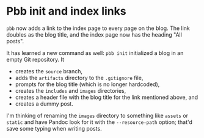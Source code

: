 # Pbb init and index links

`pbb` now adds a link to the index page to every page on the blog. The link
doubles as the blog title, and the index page now has the heading "All posts".

It has learned a new command as well: `pbb init` initialized a blog in an empty
Git repository. It

- creates the `source` branch,
- adds the `artifacts` directory to the `.gitignore` file,
- prompts for the blog title (which is no longer hardcoded),
- creates the `includes` and `images` directories,
- creates a header file with the blog title for the link mentioned above, and
- creates a dummy post.

I'm thinking of renaming the `images` directory to something like `assets` or
`static` and have Pandoc look for it with the `--resource-path` option; that'd
save some typing when writing posts.

